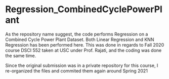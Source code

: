 # Regression_CombinedCyclePowerPlant

As the repository name suggest, the code performs Regression on a Combined Cycle Power Plant Dataset. Both Linear Regression and KNN Regression has been performed here. This was done in regards to Fall 2020 course DSCI 552 taken at USC under Prof. Rajati, and the coding was done the same time. 

Since the original submission was in a private repository for this course, I re-organized the files and commited them again around Spring 2021
